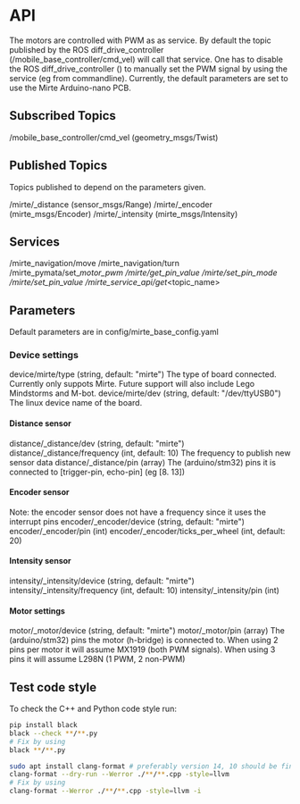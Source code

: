 # API

The motors are controlled with PWM as as service. By default the topic published by the ROS diff_drive_controller (/mobile_base_controller/cmd_vel) will call that service. One has to disable the ROS diff_drive_controller () to manually set the PWM signal by using the service (eg from commandline).
Currently, the default parameters are set to use the Mirte Arduino-nano PCB.

## Subscribed Topics
/mobile_base_controller/cmd_vel (geometry_msgs/Twist)

## Published Topics
Topics published to depend on the parameters given.

/mirte/<name>_distance (sensor_msgs/Range)
/mirte/<name>_encoder (mirte_msgs/Encoder)
/mirte/<name>_intensity (mirte_msgs/Intensity)

## Services
/mirte_navigation/move
/mirte_navigation/turn
/mirte_pymata/set_<name>_motor_pwm
/mirte/get_pin_value
/mirte/set_pin_mode
/mirte/set_pin_value
/mirte_service_api/get_<topic_name>


## Parameters
Default parameters are in config/mirte_base_config.yaml

### Device settings
device/mirte/type (string, default: "mirte")
    The type of board connected. Currently only suppots Mirte. Future support will also include Lego Mindstorms and M-bot.
device/mirte/dev (string, default: "/dev/ttyUSB0")
    The linux device name of the board.

#### Distance sensor
distance/<name>_distance/dev (string, default: "mirte")
distance/<name>_distance/frequency (int, default: 10)
    The frequency to publish new sensor data
distance/<name>_distance/pin (array)
    The (arduino/stm32) pins it is connected to [trigger-pin, echo-pin] (eg [8. 13])

#### Encoder sensor
Note: the encoder sensor does not have a frequency since it uses the interrupt pins
encoder/<name>_encoder/device (string, default: "mirte")
encoder/<name>_encoder/pin (int)
encoder/<name>_encoder/ticks_per_wheel (int, default: 20)

#### Intensity sensor
intensity/<name>_intensity/device (string, default: "mirte")
intensity/<name>_intensity/frequency (int, default: 10)
intensity/<name>_intensity/pin (int)

#### Motor settings
motor/<name>_motor/device (string, default: "mirte")
motor/<name>_motor/pin (array)
     The (arduino/stm32) pins the motor (h-bridge) is connected to. When using 2 pins per motor it will assume MX1919 (both PWM signals). When using 3 pins it will assume L298N (1 PWM, 2 non-PWM)



## Test code style
To check the C++ and Python code style run:
```sh
pip install black
black --check **/**.py
# Fix by using
black **/**.py

sudo apt install clang-format # preferably version 14, 10 should be fine
clang-format --dry-run --Werror ./**/**.cpp -style=llvm
# Fix by using
clang-format --Werror ./**/**.cpp -style=llvm -i
```